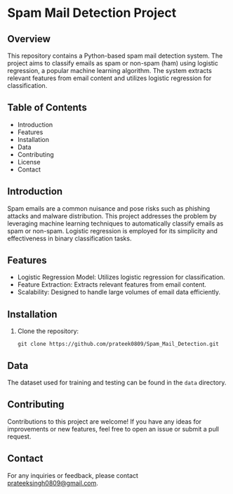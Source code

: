 # Spam Mail Detection Project

## Overview
This repository contains a Python-based spam mail detection system. The project aims to classify emails as spam or non-spam (ham) using logistic regression, a popular machine learning algorithm. The system extracts relevant features from email content and utilizes logistic regression for classification.

## Table of Contents
- Introduction
- Features
- Installation
- Data
- Contributing
- License
- Contact

## Introduction
Spam emails are a common nuisance and pose risks such as phishing attacks and malware distribution. This project addresses the problem by leveraging machine learning techniques to automatically classify emails as spam or non-spam. Logistic regression is employed for its simplicity and effectiveness in binary classification tasks.

## Features
- Logistic Regression Model: Utilizes logistic regression for classification.
- Feature Extraction: Extracts relevant features from email content.
- Scalability: Designed to handle large volumes of email data efficiently.

## Installation
1. Clone the repository:
   ```
   git clone https://github.com/prateek0809/Spam_Mail_Detection.git
   ```

## Data
The dataset used for training and testing can be found in the `data` directory.

## Contributing
Contributions to this project are welcome! If you have any ideas for improvements or new features, feel free to open an issue or submit a pull request.

## Contact
For any inquiries or feedback, please contact [prateeksingh0809@gmail.com](mailto:prateeksingh0809@gmail.com).
